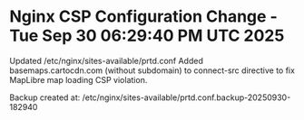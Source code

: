 # Nginx CSP Configuration Change - Tue Sep 30 06:29:40 PM UTC 2025

Updated /etc/nginx/sites-available/prtd.conf
Added basemaps.cartocdn.com (without subdomain) to connect-src directive
to fix MapLibre map loading CSP violation.

Backup created at: /etc/nginx/sites-available/prtd.conf.backup-20250930-182940

